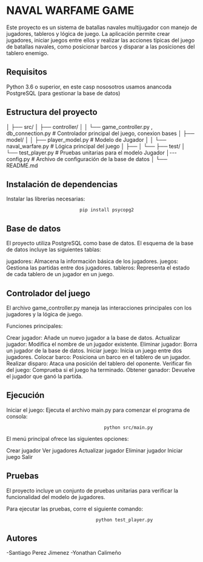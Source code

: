 # NAVAL WARFAME GAME

Este proyecto es un sistema de batallas navales multijugador con manejo de jugadores, tableros y lógica de juego. La aplicación permite crear jugadores, iniciar juegos entre ellos y realizar las acciones típicas del juego de batallas navales, como posicionar barcos y disparar a las posiciones del tablero enemigo.

## Requisitos
Python 3.6 o superior, en este casp nososotros usamos anancoda
PostgreSQL (para gestionar la base de datos)

## Estructura del proyecto


│
├── src/
│   ├── controller/
│   │   └── game_controller.py , db_connection.py   # Controlador principal del juego, conexion bases
│   ├── model/
│   │   ├── player_model.py             # Modelo de Jugador
│   │   └── naval_warfare.py       # Lógica principal del juego
│   ├──
│   └── 
├── test/
│   └── test_player.py            # Pruebas unitarias para el modelo Jugador
│--- config.py                  # Archivo de configuración de la base de datos
│
└── README.md        

## Instalación de dependencias
Instalar las librerías necesarias:

                               pip install psycopg2


## Base de datos
El proyecto utiliza PostgreSQL como base de datos. El esquema de la base de datos incluye las siguientes tablas:

jugadores: Almacena la información básica de los jugadores.
juegos: Gestiona las partidas entre dos jugadores.
tableros: Representa el estado de cada tablero de un jugador en un juego.

## Controlador del juego
El archivo game_controller.py maneja las interacciones principales con los jugadores y la lógica de juego.

Funciones principales:

Crear jugador: Añade un nuevo jugador a la base de datos.
Actualizar jugador: Modifica el nombre de un jugador existente.
Eliminar jugador: Borra un jugador de la base de datos.
Iniciar juego: Inicia un juego entre dos jugadores.
Colocar barco: Posiciona un barco en el tablero de un jugador.
Realizar disparo: Ataca una posición del tablero del oponente.
Verificar fin del juego: Comprueba si el juego ha terminado.
Obtener ganador: Devuelve el jugador que ganó la partida.

## Ejecución
Iniciar el juego:
Ejecuta el archivo main.py para comenzar el programa de consola:

                                        python src/main.py
El menú principal ofrece las siguientes opciones:

Crear jugador
Ver jugadores
Actualizar jugador
Eliminar jugador
Iniciar juego
Salir

## Pruebas
El proyecto incluye un conjunto de pruebas unitarias para verificar la funcionalidad del modelo de jugadores.

Para ejecutar las pruebas, corre el siguiente comando:

                                     python test_player.py


## Autores

-Santiago Perez Jimenez 
-Yonathan Calimeño 
